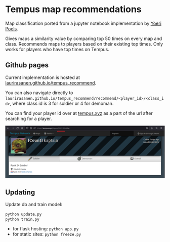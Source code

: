 # Tempus map recommendations

Map classification ported from a jupyter notebook implementation by [Yoeri Poels](https://github.com/yoeripoels).

Gives maps a similarity value by comparing top 50 times on every map and class. Recommends maps to players based on their existing top times. Only works for players who have top times on Tempus.

## Github pages

Current implementation is hosted at [laurirasanen.github.io/tempus_recommend](https://rasanen.dev/tempus_recommend).

You can also navigate directly to `laurirasanen.github.io/tempus_recommend/recommend/<player_id>/<class_id>`, where class id is 3 for soldier or 4 for demoman.

You can find your player id over at [tempus.xyz](https://tempus.xyz) as a part of the url after searching for a player.

![tempus.xyz player profile](readme/tempus-xyz.png)

## Updating

Update db and train model:

```
python update.py
python train.py
```

- for flask hosting: `python app.py`
- for static sites: `python freeze.py`

